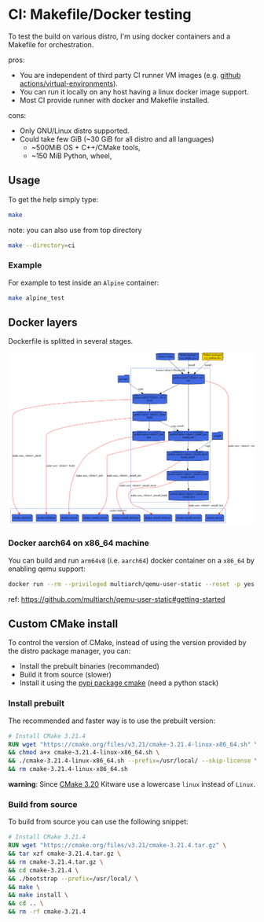 # CI: Makefile/Docker testing

To test the build on various distro, I'm using docker containers and a Makefile for orchestration.

pros:
* You are independent of third party CI runner VM images (e.g. [github actions/virtual-environments](https://github.com/actions/virtual-environments)).
* You can run it locally on any host having a linux docker image support.
* Most CI provide runner with docker and Makefile installed.

cons:
* Only GNU/Linux distro supported.
* Could take few GiB (~30 GiB for all distro and all languages)
  * ~500MiB OS + C++/CMake tools,
  * ~150 MiB Python, wheel,

## Usage

To get the help simply type:
```sh
make
```

note: you can also use from top directory
```sh
make --directory=ci
```

### Example

For example to test inside an `Alpine` container:
```sh
make alpine_test
```

## Docker layers
Dockerfile is splitted in several stages.

![docker](docs/deps.svg)

### Docker aarch64 on x86_64 machine

You can build and run `arm64v8` (i.e. `aarch64`) docker container on a `x86_64` by enabling qemu support:

```sh
docker run --rm --privileged multiarch/qemu-user-static --reset -p yes
```

ref: https://github.com/multiarch/qemu-user-static#getting-started

## Custom CMake install

To control the version of CMake, instead of using the version provided by the
distro package manager, you can:
* Install the prebuilt binaries (recommanded)
* Build it from source (slower)
* Install it using the [pypi package cmake](https://pypi.org/project/cmake/) (need a python stack)

### Install prebuilt
The recommended and faster way is to use the prebuilt version:
```Dockerfile
# Install CMake 3.21.4
RUN wget "https://cmake.org/files/v3.21/cmake-3.21.4-linux-x86_64.sh" \
&& chmod a+x cmake-3.21.4-linux-x86_64.sh \
&& ./cmake-3.21.4-linux-x86_64.sh --prefix=/usr/local/ --skip-license \
&& rm cmake-3.21.4-linux-x86_64.sh
```

**warning**: Since [CMake 3.20](https://cmake.org/files/v3.20/) Kitware use a lowercase `linux` instead of `Linux`.

### Build from source
To build from source you can use the following snippet:
```Dockerfile
# Install CMake 3.21.4
RUN wget "https://cmake.org/files/v3.21/cmake-3.21.4.tar.gz" \
&& tar xzf cmake-3.21.4.tar.gz \
&& rm cmake-3.21.4.tar.gz \
&& cd cmake-3.21.4 \
&& ./bootstrap --prefix=/usr/local/ \
&& make \
&& make install \
&& cd .. \
&& rm -rf cmake-3.21.4
```

